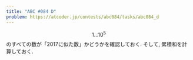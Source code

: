 ```yaml
---
title: "ABC #084 D"
problem: https://atcoder.jp/contests/abc084/tasks/abc084_d
---
```

$$ 1 \dots 10^5 $$ のすべての数が「2017に似た数」かどうかを確認しておく. そして, 累積和を計算しておく.
